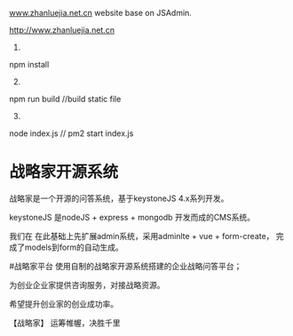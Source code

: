 www.zhanluejia.net.cn website base on JSAdmin.

http://www.zhanluejia.net.cn

1.
npm install

2.
npm run build //build static file

3.
node index.js // pm2 start index.js

# 战略家开源系统
战略家是一个开源的问答系统，基于keystoneJS 4.x系列开发。

keystoneJS 是nodeJS + express + mongodb 开发而成的CMS系统。

我们在 在此基础上先扩展admin系统，采用adminlte + vue + form-create，
完成了models到form的自动生成。

#战略家平台
使用自制的战略家开源系统搭建的企业战略问答平台；

为创业企业家提供咨询服务，对接战略资源。

希望提升创业家的创业成功率。

【战略家】 运筹帷幄，决胜千里
